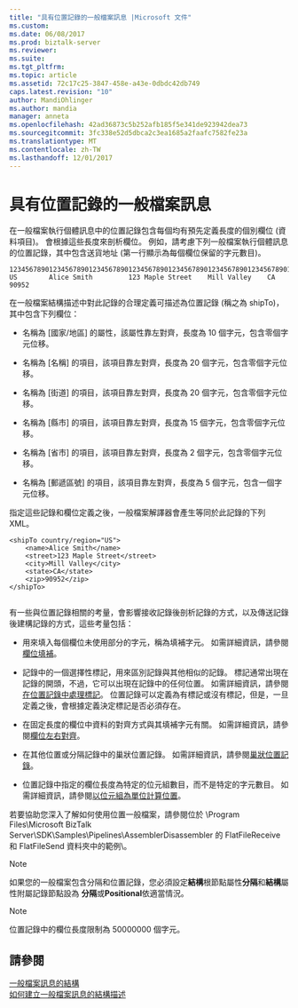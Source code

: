 ```yaml
---
title: "具有位置記錄的一般檔案訊息 |Microsoft 文件"
ms.custom: 
ms.date: 06/08/2017
ms.prod: biztalk-server
ms.reviewer: 
ms.suite: 
ms.tgt_pltfrm: 
ms.topic: article
ms.assetid: 72c17c25-3847-458e-a43e-0dbdc42db749
caps.latest.revision: "10"
author: MandiOhlinger
ms.author: mandia
manager: anneta
ms.openlocfilehash: 42ad36873c5b252afb185f5e341de923942dea73
ms.sourcegitcommit: 3fc338e52d5dbca2c3ea1685a2faafc7582fe23a
ms.translationtype: MT
ms.contentlocale: zh-TW
ms.lasthandoff: 12/01/2017
---
```

# <a name="flat-file-messages-with-positional-records"></a>具有位置記錄的一般檔案訊息
在一般檔案執行個體訊息中的位置記錄包含每個均有預先定義長度的個別欄位 (資料項目)。 會根據這些長度來剖析欄位。 例如，請考慮下列一般檔案執行個體訊息的位置記錄，其中包含送貨地址 (第一行顯示為每個欄位保留的字元數目)。  
  
```  
123456789012345678901234567890123456789012345678901234567890123456789012345  
US        Alice Smith         123 Maple Street    Mill Valley    CA 90952  
```  
  
 在一般檔案結構描述中對此記錄的合理定義可描述為位置記錄 (稱之為 shipTo)，其中包含下列欄位：  
  
-   名稱為 [國家/地區] 的屬性，該屬性靠左對齊，長度為 10 個字元，包含零個字元位移。  
  
-   名稱為 [名稱] 的項目，該項目靠左對齊，長度為 20 個字元，包含零個字元位移。  
  
-   名稱為 [街道] 的項目，該項目靠左對齊，長度為 20 個字元，包含零個字元位移。  
  
-   名稱為 [縣市] 的項目，該項目靠左對齊，長度為 15 個字元，包含零個字元位移。  
  
-   名稱為 [省市] 的項目，該項目靠左對齊，長度為 2 個字元，包含零個字元位移。  
  
-   名稱為 [郵遞區號] 的項目，該項目靠左對齊，長度為 5 個字元，包含一個字元位移。  
  
 指定這些記錄和欄位定義之後，一般檔案解譯器會產生等同於此記錄的下列 XML。  
  
```  
<shipTo country/region="US">  
    <name>Alice Smith</name>  
    <street>123 Maple Street</street>  
    <city>Mill Valley</city>  
    <state>CA</state>  
    <zip>90952</zip>  
</shipTo>  
  
```  
  
 有一些與位置記錄相關的考量，會影響接收記錄後剖析記錄的方式，以及傳送記錄後建構記錄的方式，這些考量包括：  
  
-   用來填入每個欄位未使用部分的字元，稱為填補字元。 如需詳細資訊，請參閱[欄位填補](../core/field-padding.md)。  
  
-   記錄中的一個選擇性標記，用來區別記錄與其他相似的記錄。 標記通常出現在記錄的開頭，不過，它可以出現在記錄中的任何位置。 如需詳細資訊，請參閱[在位置記錄中處理標記](../core/tag-handling-in-positional-records.md)。 位置記錄可以定義為有標記或沒有標記，但是，一旦定義之後，會根據定義決定標記是否必須存在。  
  
-   在固定長度的欄位中資料的對齊方式與其填補字元有關。 如需詳細資訊，請參閱[欄位左右對齊](../core/field-justification.md)。  
  
-   在其他位置或分隔記錄中的巢狀位置記錄。 如需詳細資訊，請參閱[巢狀位置記錄](../core/nested-positional-records.md)。  
  
-   位置記錄中指定的欄位長度為特定的位元組數目，而不是特定的字元數目。 如需詳細資訊，請參閱[以位元組為單位計算位置](../core/position-counting-in-bytes.md)。  
  
 若要協助您深入了解如何使用位置一般檔案，請參閱位於 \Program Files\Microsoft BizTalk Server\SDK\Samples\Pipelines\AssemblerDisassembler 的 FlatFileReceive 和 FlatFileSend 資料夾中的範例\\。  
  
> [!NOTE]
>  如果您的一般檔案包含分隔和位置記錄，您必須設定**結構**根節點屬性**分隔**和**結構**屬性附屬記錄節點設為 **分隔**或**Positional**依適當情況。  
  
> [!NOTE]
>  位置記錄中的欄位長度限制為 50000000 個字元。  
  
## <a name="see-also"></a>請參閱  
 [一般檔案訊息的結構](../core/structure-of-a-flat-file-message.md)   
 [如何建立一般檔案訊息的結構描述](../core/how-to-create-schemas-for-flat-file-messages.md)